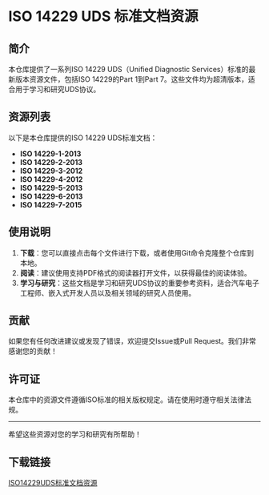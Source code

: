 # ISO 14229 UDS 标准文档资源

## 简介

本仓库提供了一系列ISO 14229 UDS（Unified Diagnostic Services）标准的最新版本资源文件，包括ISO 14229的Part 1到Part 7。这些文件均为超清版本，适合用于学习和研究UDS协议。

## 资源列表

以下是本仓库提供的ISO 14229 UDS标准文档：

- **ISO 14229-1-2013**
- **ISO 14229-2-2013**
- **ISO 14229-3-2012**
- **ISO 14229-4-2012**
- **ISO 14229-5-2013**
- **ISO 14229-6-2013**
- **ISO 14229-7-2015**

## 使用说明

1. **下载**：您可以直接点击每个文件进行下载，或者使用Git命令克隆整个仓库到本地。
2. **阅读**：建议使用支持PDF格式的阅读器打开文件，以获得最佳的阅读体验。
3. **学习与研究**：这些文档是学习和研究UDS协议的重要参考资料，适合汽车电子工程师、嵌入式开发人员以及相关领域的研究人员使用。

## 贡献

如果您有任何改进建议或发现了错误，欢迎提交Issue或Pull Request。我们非常感谢您的贡献！

## 许可证

本仓库中的资源文件遵循ISO标准的相关版权规定。请在使用时遵守相关法律法规。

---

希望这些资源对您的学习和研究有所帮助！

## 下载链接

[ISO14229UDS标准文档资源](https://pan.quark.cn/s/d003fea5b351)